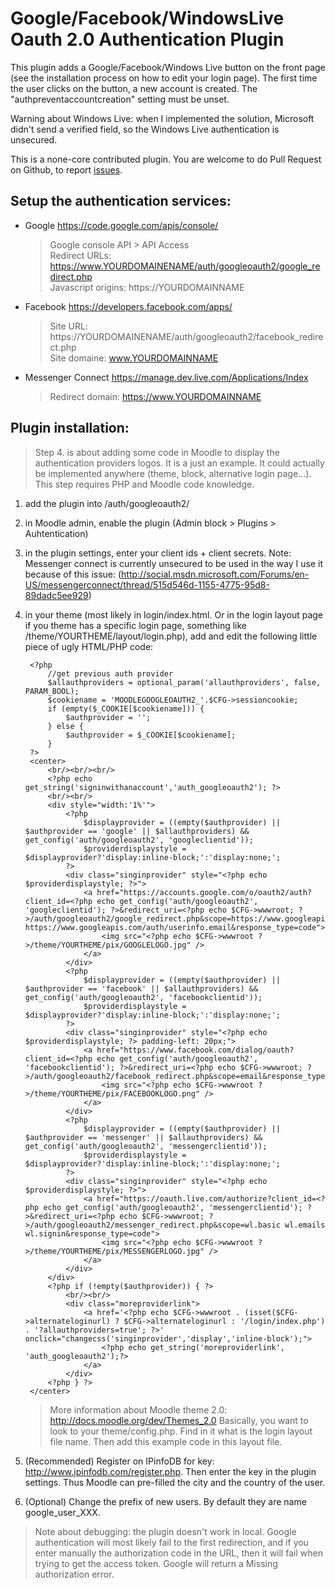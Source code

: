 Google/Facebook/WindowsLive Oauth 2.0 Authentication Plugin
===========================================================

This plugin adds a Google/Facebook/Windows Live button on the front page (see the installation process on how to edit your login page).
The first time the user clicks on the button, a new account is created. The "authpreventaccountcreation" setting must be unset.

Warning about Windows Live:
when I implemented the solution, Microsoft didn't send a verified field, so the Windows Live authentication is unsecured.

This is a none-core contributed plugin. 
You are welcome to do Pull Request on Github, to report [issues](https://github.com/mouneyrac/auth_googleoauth2/issues).

Setup the authentication services:
----------------------------------

* Google https://code.google.com/apis/console/

	> Google console API > API Access  
	> Redirect URLs: https://www.YOURDOMAINENAME/auth/googleoauth2/google_redirect.php  
	> Javascript origins: https://YOURDOMAINNAME

* Facebook https://developers.facebook.com/apps/

	> Site URL: https://YOURDOMAINENAME/auth/googleoauth2/facebook_redirect.php  
	> Site domaine: www.YOURDOMAINNAME  

* Messenger Connect https://manage.dev.live.com/Applications/Index 
	
	> Redirect domain: https://www.YOURDOMAINNAME


Plugin installation:
--------------------

> Step 4. is about adding some code in Moodle to display the authentication providers logos. It is a just an example.
It could actually be implemented anywhere (theme, block, alternative login page...). This step requires PHP and Moodle code knowledge.

1. add the plugin into /auth/googleoauth2/

2. in Moodle admin, enable the plugin (Admin block > Plugins > Auhtentication)

3. in the plugin settings, enter your client ids + client secrets.
Note: Messenger connect is currently unsecured to be used in the way I use it because of this issue: 
(http://social.msdn.microsoft.com/Forums/en-US/messengerconnect/thread/515d546d-1155-4775-95d8-89dadc5ee929)

4. in your theme (most likely in login/index.html. Or in the login layout page if you theme has a specific login page, something like /theme/YOURTHEME/layout/login.php), add and edit the following little piece of ugly HTML/PHP code:

        <?php 
	        //get previous auth provider
	        $allauthproviders = optional_param('allauthproviders', false, PARAM_BOOL);
	        $cookiename = 'MOODLEGOOGLEOAUTH2_'.$CFG->sessioncookie;
	        if (empty($_COOKIE[$cookiename])) {
	            $authprovider = '';
	        } else {
	            $authprovider = $_COOKIE[$cookiename];
	        }
	    ?>
        <center> 
            <br/><br/><br/>
			<?php echo get_string('signinwithanaccount','auth_googleoauth2'); ?>
			<br/><br/>
            <div style="width:'1%'">
	            <?php
	            	$displayprovider = ((empty($authprovider) || $authprovider == 'google' || $allauthproviders) && get_config('auth/googleoauth2', 'googleclientid'));
	            	$providerdisplaystyle = $displayprovider?'display:inline-block;':'display:none;';
	            ?>
	            <div class="singinprovider" style="<?php echo $providerdisplaystyle; ?>">
					<a href="https://accounts.google.com/o/oauth2/auth?client_id=<?php echo get_config('auth/googleoauth2', 'googleclientid'); ?>&redirect_uri=<?php echo $CFG->wwwroot; ?>/auth/googleoauth2/google_redirect.php&scope=https://www.googleapis.com/auth/userinfo.profile https://www.googleapis.com/auth/userinfo.email&response_type=code">
						<img src="<?php echo $CFG->wwwroot ?>/theme/YOURTHEME/pix/GOOGLELOGO.jpg" />
					</a>
	            </div>
	            <?php 
	            	$displayprovider = ((empty($authprovider) || $authprovider == 'facebook' || $allauthproviders) && get_config('auth/googleoauth2', 'facebookclientid'));
	            	$providerdisplaystyle = $displayprovider?'display:inline-block;':'display:none;';
	            ?>
	            <div class="singinprovider" style="<?php echo $providerdisplaystyle; ?> padding-left: 20px;">
					<a href="https://www.facebook.com/dialog/oauth?client_id=<?php echo get_config('auth/googleoauth2', 'facebookclientid'); ?>&redirect_uri=<?php echo $CFG->wwwroot; ?>/auth/googleoauth2/facebook_redirect.php&scope=email&response_type=code">
						<img src="<?php echo $CFG->wwwroot ?>/theme/YOURTHEME/pix/FACEBOOKLOGO.png" />
					</a>
	            </div>
	            <?php 
	            	$displayprovider = ((empty($authprovider) || $authprovider == 'messenger' || $allauthproviders) && get_config('auth/googleoauth2', 'messengerclientid'));
	            	$providerdisplaystyle = $displayprovider?'display:inline-block;':'display:none;';
	            ?>
	            <div class="singinprovider" style="<?php echo $providerdisplaystyle; ?>">
					<a href="https://oauth.live.com/authorize?client_id=<?php echo get_config('auth/googleoauth2', 'messengerclientid'); ?>&redirect_uri=<?php echo $CFG->wwwroot; ?>/auth/googleoauth2/messenger_redirect.php&scope=wl.basic wl.emails wl.signin&response_type=code">
						<img src="<?php echo $CFG->wwwroot ?>/theme/YOURTHEME/pix/MESSENGERLOGO.jpg" />
					</a>
	            </div>
            </div>
            <?php if (!empty($authprovider)) { ?>
            	<br/><br/>
            	<div class="moreproviderlink">
                	<a href='<?php echo $CFG->wwwroot . (isset($CFG->alternateloginurl) ? $CFG->alternateloginurl : '/login/index.php') . '?allauthproviders=true'; ?>' onclick="changecss('singinprovider','display','inline-block');">
						<?php echo get_string('moreproviderlink', 'auth_googleoauth2');?>
					</a>
            	</div>
            <?php } ?>
        </center>
        
    > More information about Moodle theme 2.0: http://docs.moodle.org/dev/Themes_2.0
    Basically, you want to look to your theme/config.php. Find in it what is the login layout file name. Then add this example code in this layout file.

5. (Recommended) Register on IPinfoDB for key: http://www.ipinfodb.com/register.php. Then enter the key in the plugin settings. Thus Moodle can pre-filled the city and the country of the user.

6. (Optional) Change the prefix of new users. By default they are name google_user_XXX.

> Note about debugging: the plugin doesn't work in local. Google authentication will most likely fail to the first redirection, and if you enter manually the authorization code in the URL, then it will fail when trying to get the access token. Google will return a Missing authorization error.
